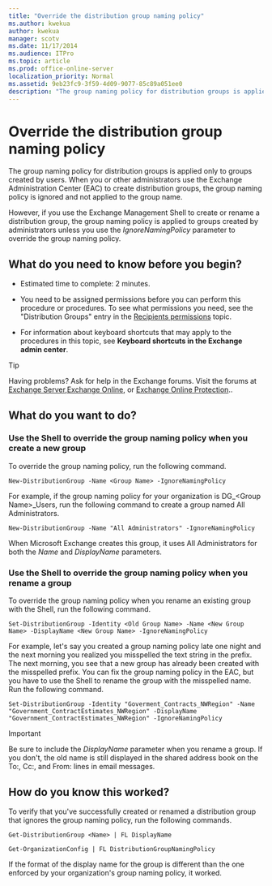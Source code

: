 ```yaml
---
title: "Override the distribution group naming policy"
ms.author: kwekua
author: kwekua
manager: scotv
ms.date: 11/17/2014
ms.audience: ITPro
ms.topic: article
ms.prod: office-online-server
localization_priority: Normal
ms.assetid: 9eb23fc9-3f59-4d09-9077-85c89a051ee0
description: "The group naming policy for distribution groups is applied only to groups created by users. When you or other administrators use the Exchange Administration Center (EAC) to create distribution groups, the group naming policy is ignored and not applied to the group name."
---
```


# Override the distribution group naming policy

The group naming policy for distribution groups is applied only to groups created by users. When you or other administrators use the Exchange Administration Center (EAC) to create distribution groups, the group naming policy is ignored and not applied to the group name.
  
However, if you use the Exchange Management Shell to create or rename a distribution group, the group naming policy is applied to groups created by administrators unless you use the  _IgnoreNamingPolicy_ parameter to override the group naming policy. 
  
## What do you need to know before you begin?

- Estimated time to complete: 2 minutes.
    
- You need to be assigned permissions before you can perform this procedure or procedures. To see what permissions you need, see the "Distribution Groups" entry in the [Recipients permissions](http://technet.microsoft.com/library/5b690bcb-c6df-4511-90e1-08ca91f43b37.aspx) topic. 
    
- For information about keyboard shortcuts that may apply to the procedures in this topic, see **Keyboard shortcuts in the Exchange admin center**.
    
> [!TIP]
> Having problems? Ask for help in the Exchange forums. Visit the forums at [Exchange Server](https://go.microsoft.com/fwlink/p/?linkId=60612),[Exchange Online](https://go.microsoft.com/fwlink/p/?linkId=267542), or [Exchange Online Protection](https://go.microsoft.com/fwlink/p/?linkId=285351).. 
  
## What do you want to do?

### Use the Shell to override the group naming policy when you create a new group

To override the group naming policy, run the following command.
  
```
New-DistributionGroup -Name <Group Name> -IgnoreNamingPolicy
```

For example, if the group naming policy for your organization is DG_\<Group Name\>_Users, run the following command to create a group named All Administrators.
  
```
New-DistributionGroup -Name "All Administrators" -IgnoreNamingPolicy
```

When Microsoft Exchange creates this group, it uses All Administrators for both the  _Name_ and  _DisplayName_ parameters. 
  
### Use the Shell to override the group naming policy when you rename a group

To override the group naming policy when you rename an existing group with the Shell, run the following command.
  
```
Set-DistributionGroup -Identity <Old Group Name> -Name <New Group Name> -DisplayName <New Group Name> -IgnoreNamingPolicy
```

For example, let's say you created a group naming policy late one night and the next morning you realized you misspelled the text string in the prefix. The next morning, you see that a new group has already been created with the misspelled prefix. You can fix the group naming policy in the EAC, but you have to use the Shell to rename the group with the misspelled name. Run the following command.
  
```
Set-DistributionGroup -Identity "Goverment_Contracts_NWRegion" -Name "Government_ContractEstimates_NWRegion" -DisplayName "Government_ContractEstimates_NWRegion" -IgnoreNamingPolicy
```

> [!IMPORTANT]
> Be sure to include the  _DisplayName_ parameter when you rename a group. If you don't, the old name is still displayed in the shared address book on the To:, Cc:, and From: lines in email messages. 
  
## How do you know this worked?

To verify that you've successfully created or renamed a distribution group that ignores the group naming policy, run the following commands.
  
```
Get-DistributionGroup <Name> | FL DisplayName
```

```
Get-OrganizationConfig | FL DistributionGroupNamingPolicy

```

If the format of the display name for the group is different than the one enforced by your organization's group naming policy, it worked.
  

